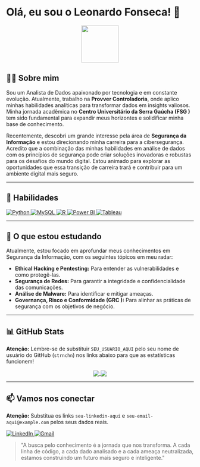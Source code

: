 # Olá, eu sou o Leonardo Fonseca! 👋

<p align="center">
  <img src="https://media.giphy.com/media/qgQUggACpCjo6i6a1v/giphy.gif" width="100">
</p>

## 👨‍💻 Sobre mim

Sou um Analista de Dados apaixonado por tecnologia e em constante evolução. Atualmente, trabalho na **Provver Controladoria**, onde aplico minhas habilidades analíticas para transformar dados em insights valiosos. Minha jornada acadêmica no **Centro Universitário da Serra Gaúcha (FSG )** tem sido fundamental para expandir meus horizontes e solidificar minha base de conhecimento.

Recentemente, descobri um grande interesse pela área de **Segurança da Informação** e estou direcionando minha carreira para a cibersegurança. Acredito que a combinação das minhas habilidades em análise de dados com os princípios de segurança pode criar soluções inovadoras e robustas para os desafios do mundo digital. Estou animado para explorar as oportunidades que essa transição de carreira trará e contribuir para um ambiente digital mais seguro.

---

## 🚀 Habilidades

<p align="left">
  <a href="https://www.python.org" target="_blank">
    <img src="https://img.shields.io/badge/Python-3776AB?style=for-the-badge&logo=python&logoColor=white" alt="Python">
  </a>
  <a href="https://www.mysql.com/" target="_blank">
    <img src="https://img.shields.io/badge/MySQL-00000F?style=for-the-badge&logo=mysql&logoColor=white" alt="MySQL">
  </a>
  <a href="https://www.r-project.org/" target="_blank">
    <img src="https://img.shields.io/badge/R-276DC3?style=for-the-badge&logo=r&logoColor=white" alt="R">
  </a>
  <a href="https://powerbi.microsoft.com/pt-br/" target="_blank">
    <img src="https://img.shields.io/badge/Power_BI-F2C811?style=for-the-badge&logo=power-bi&logoColor=black" alt="Power BI">
  </a>
  <a href="https://www.tableau.com/" target="_blank">
    <img src="https://img.shields.io/badge/Tableau-E97627?style=for-the-badge&logo=tableau&logoColor=white" alt="Tableau">
  </a>
</p>

---

## 📖 O que estou estudando

Atualmente, estou focado em aprofundar meus conhecimentos em Segurança da Informação, com os seguintes tópicos em meu radar:

-   **Ethical Hacking e Pentesting:** Para entender as vulnerabilidades e como protegê-las.
-   **Segurança de Redes:** Para garantir a integridade e confidencialidade das comunicações.
-   **Análise de Malware:** Para identificar e mitigar ameaças.
-   **Governança, Risco e Conformidade (GRC ):** Para alinhar as práticas de segurança com os objetivos de negócio.

---

## 📊 GitHub Stats

**Atenção:** Lembre-se de substituir `SEU_USUARIO_AQUI` pelo seu nome de usuário do GitHub (`strnchn`) nos links abaixo para que as estatísticas funcionem!

<p align="center">
  <a href="https://github.com/anuraghazra/github-readme-stats">
    <img align="center" src="https://github-readme-stats.vercel.app/api?username=SEU_USUARIO_AQUI&show_icons=true&theme=dracula&include_all_commits=true&count_private=true"/>
  </a>
  <a href="https://github.com/anuraghazra/github-readme-stats">
    <img align="center" src="https://github-readme-stats.vercel.app/api/top-langs/?username=SEU_USUARIO_AQUI&layout=compact&langs_count=7&theme=dracula"/>
  </a>
</p>

---

## 📫 Vamos nos conectar

**Atenção:** Substitua os links `seu-linkedin-aqui` e `seu-email-aqui@example.com` pelos seus dados reais.

<p align="left">
  <a href="https://linkedin.com/in/seu-linkedin-aqui" target="_blank">
    <img src="https://img.shields.io/badge/LinkedIn-0077B5?style=for-the-badge&logo=linkedin&logoColor=white" alt="LinkedIn">
  </a>
  <a href="mailto:seu-email-aqui@example.com">
    <img src="https://img.shields.io/badge/Gmail-D14836?style=for-the-badge&logo=gmail&logoColor=white" alt="Gmail">
  </a>
</p>

> "A busca pelo conhecimento é a jornada que nos transforma. A cada linha de código, a cada dado analisado e a cada ameaça neutralizada, estamos construindo um futuro mais seguro e inteligente."
